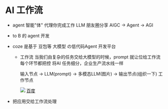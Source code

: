 # AI 工作流
  - agent 智能"体" 代理你完成工作      LLM
    朋友圈分享
    AIGC -> Agent -> AGI 

  - to B 的 agent 开发

  - coze 是基于 豆包等 大模型 の低代码Agent 开发平台
    - 工作流
      当我们由复杂的任务交给大模型的时候，prompt 就让位给工作流
      每个环节都把控
      将AI 任务细分，企业生产流水线一样

      输入节点 -> LLM(prompt) -> 多模态LLM(图片) -> 输出节点(组织一下)
      工作节点

      ![](https://p9-xtjj-sign.byteimg.com/tos-cn-i-73owjymdk6/8a921790bbbc4365813f39914eaeb848~tplv-73owjymdk6-jj-mark-v1:0:0:0:0:5o6Y6YeR5oqA5pyv56S-5Yy6IEAg6Ziz54Gr6ZSF:q75.awebp?rk3s=f64ab15b&x-expires=1733229010&x-signature=Fnp6WSeVmR9BQwKgvfcWjOtuSn4%3D)
      [百度]()

- 把应用交给工作流处理